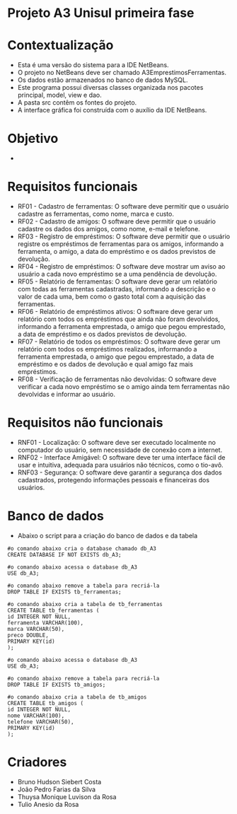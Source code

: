 # Projeto A3 Unisul primeira fase

# Contextualização
- Esta é uma versão do sistema para a IDE NetBeans.
- O projeto no NetBeans deve ser chamado A3EmprestimosFerramentas.
- Os dados estão armazenados no banco de dados MySQL.
- Este programa possui diversas classes organizada nos pacotes principal, model, view e dao.
- A pasta src contêm os fontes do projeto.
- A interface gráfica foi construída com o auxílio da IDE NetBeans.

# Objetivo 
- 

# Requisitos funcionais
- RF01 - Cadastro de ferramentas: O software deve permitir que o usuário cadastre as
ferramentas, como nome, marca e custo.
- RF02 - Cadastro de amigos: O software deve permitir que o usuário cadastre os dados
dos amigos, como nome, e-mail e telefone.
- RF03 - Registro de empréstimos: O software deve permitir que o usuário registre os
empréstimos de ferramentas para os amigos, informando a ferramenta, o amigo, a
data do empréstimo e os dados previstos de devolução.
- RF04 - Registro de empréstimos: O software deve mostrar um aviso ao usuário a cada
novo empréstimo se a uma pendência de devolução.
- RF05 - Relatório de ferramentas: O software deve gerar um relatório com todas as
ferramentas cadastradas, informando a descrição e o valor de cada uma, bem como
o gasto total com a aquisição das ferramentas.
- RF06 - Relatório de empréstimos ativos: O software deve gerar um relatório com todos
os empréstimos que ainda não foram devolvidos, informando a ferramenta
emprestada, o amigo que pegou emprestado, a data de empréstimo e os dados
previstos de devolução.
- RF07 - Relatório de todos os empréstimos: O software deve gerar um relatório com
todos os empréstimos realizados, informando a ferramenta emprestada, o amigo que
pegou emprestado, a data de empréstimo e os dados de devolução e qual amigo faz
mais empréstimos.
- RF08 - Verificação de ferramentas não devolvidas: O software deve verificar a cada
novo empréstimo se o amigo ainda tem ferramentas não devolvidas e informar ao
usuário.

# Requisitos não funcionais
- RNF01 - Localização: O software deve ser executado localmente no computador do
usuário, sem necessidade de conexão com a internet.
- RNF02 - Interface Amigável: O software deve ter uma interface fácil de usar e intuitiva,
adequada para usuários não técnicos, como o tio-avô.
- RNF03 - Segurança: O software deve garantir a segurança dos dados cadastrados,
protegendo informações pessoais e financeiras dos usuários.

# Banco de dados
- Abaixo o script para a criação do banco de dados e da tabela
```
#o comando abaixo cria o database chamado db_A3
CREATE DATABASE IF NOT EXISTS db_A3;

#o comando abaixo acessa o database db_A3
USE db_A3;

#o comando abaixo remove a tabela para recriá-la
DROP TABLE IF EXISTS tb_ferramentas;

#o comando abaixo cria a tabela de tb_ferramentas
CREATE TABLE tb_ferramentas (
id INTEGER NOT NULL,
ferramenta VARCHAR(100),
marca VARCHAR(50),
preco DOUBLE,
PRIMARY KEY(id)
);

#o comando abaixo acessa o database db_A3
USE db_A3;

#o comando abaixo remove a tabela para recriá-la
DROP TABLE IF EXISTS tb_amigos;

#o comando abaixo cria a tabela de tb_amigos
CREATE TABLE tb_amigos (
id INTEGER NOT NULL,
nome VARCHAR(100),
telefone VARCHAR(50),
PRIMARY KEY(id)
);
```

# Criadores
- Bruno Hudson Siebert Costa
- João Pedro Farias da Silva
- Thuysa Monique Luvison da Rosa
- Tulio Anesio da Rosa

